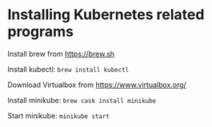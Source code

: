 # Installing Kubernetes related programs

Install brew from https://brew.sh

Install kubectl:
`brew install kubectl`

Download Virtualbox from https://www.virtualbox.org/

Install minikube:
`brew cask install minikube`

Start minikube:
`minikube start`